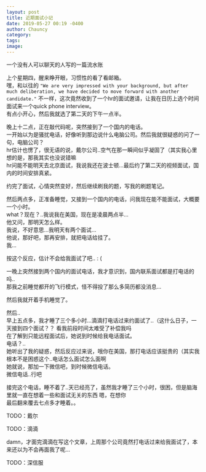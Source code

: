 ```yaml
---
layout: post
title: 近期面试小记
date: 2019-05-27 00:19 -0400
author: Chauncy
category: 
tags: 
image: 
---
```


<p><hide>一个没有人可以聊天的人写的一篇流水账</hide></p>

上个星期四，醒来睁开眼，习惯性的看了看邮箱。  
嘿，和以往的 `"We are very impressed with your background, but after much deliberation, we have decided to move forward with another candidate."` 不一样，这次竟然收到了一个hr的面试邀请，让我在日历上选个时间面试来一个quick phone interview。  
有点小开心，然后我就选了第二天的下午一点半。

晚上十二点，正在敲代码呢，突然接到了一个国内的电话。  
一开始以为是骚扰电话，好像听到那边说什么电脑公司。然后我就很疑惑的问了一句，电脑公司？  
hr估计也愣了，很无语的说，戴尔公司..空气在那一瞬间似乎凝固了（其实我心里想的是，那我其实也没说错嘛  
hr问能不能明天去北京面试，我说我还在波士顿...最后约了第二天的视频面试，国内的时间安排真紧。  

约完了面试，心情突然变好，然后继续刷我的题，写我的刷题笔记。

然后两点多，正准备睡觉，又接到一个国内的电话，问我现在能不能面试，大概要一个小时。  
what？现在？..我说我在美国，现在是凌晨两点半...  
他又问，那明天怎么样。  
我说，不好意思...我明天有两个面试...  
他说，那好吧，那再安排，就把电话给挂了。  
我...

按这个反应，估计不会给我面试了吧.. : (

一晚上突然接到两个国内的面试电话，我才意识到，国内联系面试都是打电话的吗..  
那我之前睡觉都开的飞行模式，怪不得投了那么多简历都没消息...  

然后我就开着手机睡觉了。  

然后..  
早上五点多，我才睡了三个多小时...滴滴打电话过来约面试了..（这什么日子，一天接到四个面试？？ <hide>看我前段时间太难受了补偿我吗</hide>  
在了解到只能远程面试后，她说到时候给我电话面试。  
电话？..   
她听出了我的疑惑，然后反应过来说，哦你在美国，那打电话应该挺贵的（其实我根本不是困惑这个..电话怎么面试怎么面啊  
她就说，那加一下微信吧，到时候微信电话。  
微信电话..行吧

接完这个电话，睡不着了..天已经亮了，虽然我才睡了三个小时，很困，但是脑海里就一直在想着一些和面试无关的东西 <hide>嗯，在想你</hide>  
最后翻来覆去七点多才睡着。。  

TODO：戴尔

TODO：滴滴

damn，才面完滴滴在写这个文章，上周那个公司竟然打电话过来给我面试了，本来还以为不会再面我了呢...  

TODO：深信服
